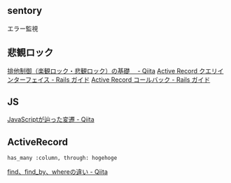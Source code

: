 ## sentory
エラー監視

## 悲観ロック
[排他制御（楽観ロック・悲観ロック）の基礎　 - Qiita](https://qiita.com/NagaokaKenichi/items/73040df85b7bd4e9ecfc)
[Active Record クエリインターフェイス - Rails ガイド](https://railsguides.jp/active_record_querying.html#%E6%82%B2%E8%A6%B3%E7%9A%84%E3%83%AD%E3%83%83%E3%82%AF-pessimistic)
[Active Record コールバック - Rails ガイド](https://railsguides.jp/active_record_callbacks.html)

## JS
[JavaScriptが辿った変遷 - Qiita](https://qiita.com/naoki_mochizuki/items/cc6ef57d35ba6a69117f)

## ActiveRecord
```
has_many :column, through: hogehoge
```

[find、find_by、whereの違い - Qiita](https://qiita.com/tsuchinoko_run/items/f3926caaec461cfa1ca3)

